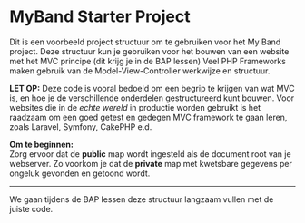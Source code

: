 # MyBand Starter Project

Dit is een voorbeeld project structuur om te gebruiken voor het My Band project.
Deze structuur kun je gebruiken voor het bouwen van een website met het MVC principe (dit krijg je in de BAP lessen)
Veel PHP Frameworks maken gebruik van de Model-View-Controller werkwijze en structuur.

**LET OP:** Deze code is vooral bedoeld om een begrip te krijgen van wat MVC is, en hoe je de verschillende onderdelen gestructureerd kunt bouwen.
Voor websites die in de *echte wereld* in productie worden gebruikt is het raadzaam om een goed getest en gedegen MVC framework te gaan leren, zoals Laravel, Symfony, CakePHP e.d.


**Om te beginnen:**  
Zorg ervoor dat de **public** map wordt ingesteld als de document root van je webserver. Zo voorkom je dat de **private** map met kwetsbare gegevens per ongeluk gevonden en getoond wordt.


---
We gaan tijdens de BAP lessen deze structuur langzaam vullen met de juiste code. 
